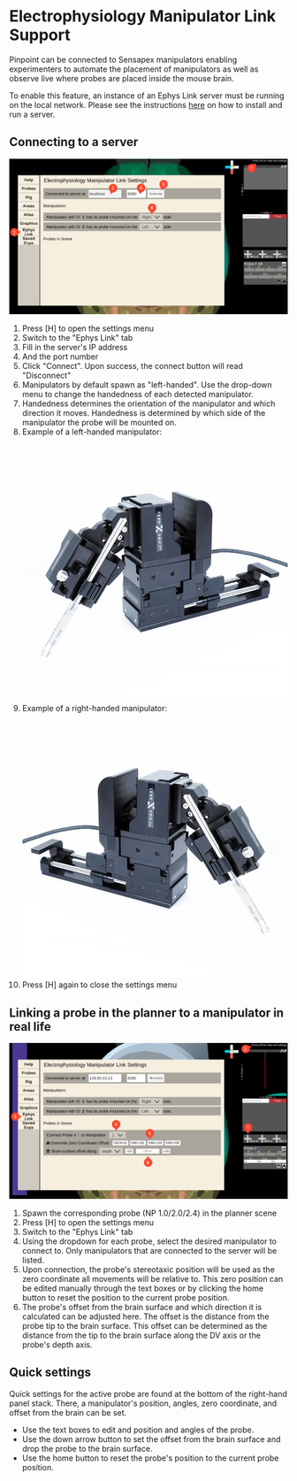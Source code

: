 # Electrophysiology Manipulator Link Support

Pinpoint can be connected to Sensapex manipulators enabling experimenters to automate the placement of manipulators as well as observe live where probes are placed inside the mouse brain.

To enable this feature, an instance of an Ephys Link server must be running on the local network. Please see the instructions [here](https://virtualbrainlab.org/05_misc/03_ephys_link.html#installation) on how to install and run a server. 

## Connecting to a server

![Connecting to Ephys Link](../_static/images/Ephys-Link-connection.png)

1. Press \[H\] to open the settings menu
2. Switch to the "Ephys Link" tab
3. Fill in the server's IP address
4. And the port number
5. Click "Connect". Upon success, the connect button will read "Disconnect"
6. Manipulators by default spawn as "left-handed". Use the drop-down menu to change the handedness of each detected manipulator.
 1. Handedness determines the orientation of the manipulator and which direction it moves. Handedness is determined by which side of the manipulator the probe will be mounted on.
 2. Example of a left-handed manipulator: ![Left Handed Manipulator](../_static/images/Sensapex-uMp4-LEFT.jpg)
 3. Example of a right-handed manipulator: ![Right Handed Manipulator](../_static/images/Sensapex-uMp4-RIGHT.jpg)
7. Press \[H\] again to close the settings menu

## Linking a probe in the planner to a manipulator in real life

![Connect a probe to a manipulator](../_static/images/Ephys-Link-connect-probe.png)

1. Spawn the corresponding probe (NP 1.0/2.0/2.4) in the planner scene
2. Press \[H\] to open the settings menu
3. Switch to the "Ephys Link" tab
4. Using the dropdown for each probe, select the desired manipulator to connect to. Only manipulators that are connected to the server will be listed.
5. Upon connection, the probe's stereotaxic position will be used as the zero coordinate all movements will be relative to. This zero position can be edited manually through the text boxes or by clicking the home button to reset the position to the current probe position.
6. The probe's offset from the brain surface and which direction it is calculated can be adjusted here. The offset is the distance from the probe tip to the brain surface. This offset can be determined as the distance from the tip to the brain surface along the DV axis or the probe's depth axis.

## Quick settings

Quick settings for the active probe are found at the bottom of the right-hand panel stack. There, a manipulator's position, angles, zero coordinate, and offset from the brain can be set.

- Use the text boxes to edit and position and angles of the probe.
- Use the down arrow button to set the offset from the brain surface and drop the probe to the brain surface.
- Use the home button to reset the probe's position to the current probe position.